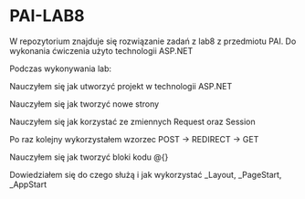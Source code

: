 # PAI-LAB8

W repozytorium znajduje się rozwiązanie zadań z lab8 z przedmiotu PAI. Do wykonania ćwiczenia użyto technologii ASP.NET

Podczas wykonywania lab:

Nauczyłem się jak utworzyć projekt w technologii ASP.NET

Nauczyłem się jak tworzyć nowe strony

Nauczyłem się jak korzystać ze zmiennych Request oraz Session

Po raz kolejny wykorzystałem wzorzec POST -> REDIRECT -> GET

Nauczyłem się jak tworzyć bloki kodu @{}

Dowiedziałem się do czego służą i jak wykorzystać _Layout, _PageStart, _AppStart

